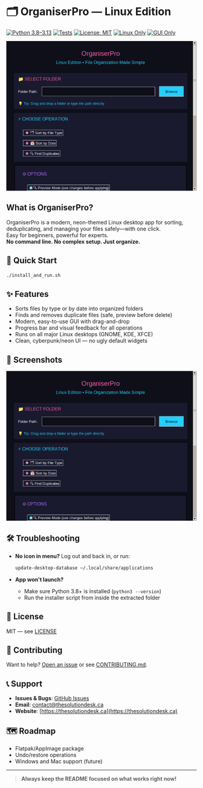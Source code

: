 # 🗂️ OrganiserPro — Linux Edition

[![Python 3.8–3.13](https://img.shields.io/badge/python-3.8%20|%203.9%20|%203.10%20|%203.11%20|%203.12%20|%203.13-blue)](https://pypi.org/project/organiserpro/)
[![Tests](https://github.com/TheSolutionDeskAndCompany/organiser-pro/actions/workflows/ci.yml/badge.svg)](https://github.com/TheSolutionDeskAndCompany/organiser-pro/actions/workflows/ci.yml)
[![License: MIT](https://img.shields.io/badge/License-MIT-yellow.svg)](https://opensource.org/licenses/MIT)
[![Linux Only](https://img.shields.io/badge/platform-Linux-orange.svg)](https://www.linux.org/)
[![GUI Only](https://img.shields.io/badge/interface-GUI%20Only-green.svg)](https://github.com/TheSolutionDeskAndCompany/organiser-pro)

![Screenshot of OrganiserPro main window](screenshots/organiserpro-main-window.png)

## What is OrganiserPro?

OrganiserPro is a modern, neon-themed Linux desktop app for sorting, deduplicating, and managing your files safely—with one click.  
Easy for beginners, powerful for experts.  
**No command line. No complex setup. Just organize.**

## 🚀 Quick Start

```bash
./install_and_run.sh
```

## ✨ Features

* Sorts files by type or by date into organized folders
* Finds and removes duplicate files (safe, preview before delete)
* Modern, easy-to-use GUI with drag-and-drop
* Progress bar and visual feedback for all operations
* Runs on all major Linux desktops (GNOME, KDE, XFCE)
* Clean, cyberpunk/neon UI — no ugly default widgets

## 📸 Screenshots

![OrganiserPro in action: sorting files](screenshots/organiserpro-main-window.png)

## 🛠️ Troubleshooting

* **No icon in menu?** Log out and back in, or run:

  ```bash
  update-desktop-database ~/.local/share/applications
  ```

* **App won't launch?**

  * Make sure Python 3.8+ is installed (`python3 --version`)
  * Run the installer script from inside the extracted folder

## 📄 License

MIT — see [LICENSE](LICENSE)

## 🤝 Contributing

Want to help? [Open an issue](https://github.com/TheSolutionDeskAndCompany/organiser-pro/issues) or see [CONTRIBUTING.md](CONTRIBUTING.md).

## 📞 Support

* **Issues & Bugs**: [GitHub Issues](https://github.com/TheSolutionDeskAndCompany/organiser-pro/issues)
* **Email**: [contact@thesolutiondesk.ca](mailto:contact@thesolutiondesk.ca)
* **Website**: [https://thesolutiondesk.ca](https://thesolutiondesk.ca)

## 🗺️ Roadmap

* Flatpak/AppImage package
* Undo/restore operations
* Windows and Mac support (future)

---

> **Always keep the README focused on what works right now!**
